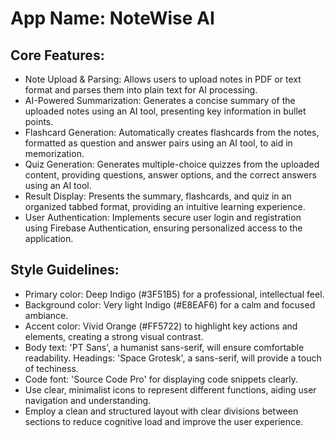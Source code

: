 # **App Name**: NoteWise AI

## Core Features:

- Note Upload & Parsing: Allows users to upload notes in PDF or text format and parses them into plain text for AI processing.
- AI-Powered Summarization: Generates a concise summary of the uploaded notes using an AI tool, presenting key information in bullet points.
- Flashcard Generation: Automatically creates flashcards from the notes, formatted as question and answer pairs using an AI tool, to aid in memorization.
- Quiz Generation: Generates multiple-choice quizzes from the uploaded content, providing questions, answer options, and the correct answers using an AI tool.
- Result Display: Presents the summary, flashcards, and quiz in an organized tabbed format, providing an intuitive learning experience.
- User Authentication: Implements secure user login and registration using Firebase Authentication, ensuring personalized access to the application.

## Style Guidelines:

- Primary color: Deep Indigo (#3F51B5) for a professional, intellectual feel.
- Background color: Very light Indigo (#E8EAF6) for a calm and focused ambiance.
- Accent color: Vivid Orange (#FF5722) to highlight key actions and elements, creating a strong visual contrast.
- Body text: 'PT Sans', a humanist sans-serif, will ensure comfortable readability. Headings: 'Space Grotesk', a sans-serif, will provide a touch of techiness.
- Code font: 'Source Code Pro' for displaying code snippets clearly.
- Use clear, minimalist icons to represent different functions, aiding user navigation and understanding.
- Employ a clean and structured layout with clear divisions between sections to reduce cognitive load and improve the user experience.